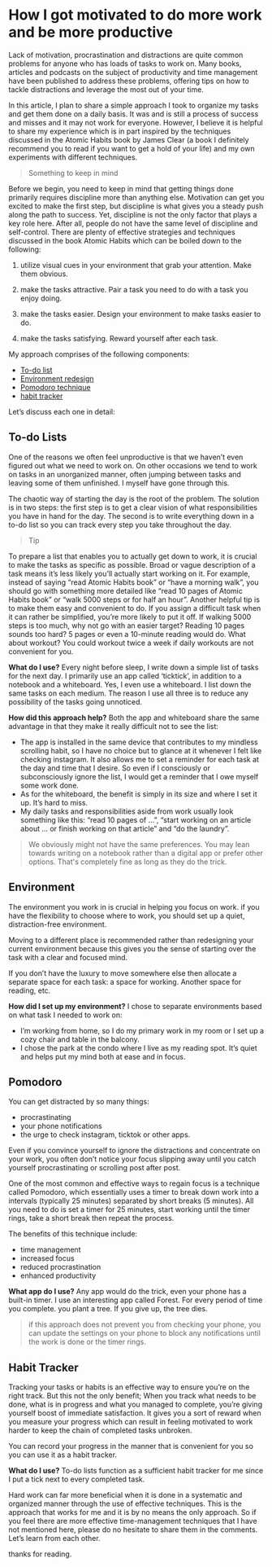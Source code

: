 # How I got motivated to do more work and be more productive

Lack of motivation, procrastination and distractions are quite common problems for anyone who has loads of tasks to work on. Many books, articles and podcasts on the subject of productivity and time management have been published to address these problems, offering tips on how to tackle distractions and leverage the most out of your time.

In this article, I plan to share a simple approach I took to organize my tasks and get them done on a daily basis. It was and is still a process of success and misses and it may not work for everyone. However, I believe it is helpful to share my experience which is in part inspired by the techniques discussed in the Atomic Habits book by James Clear (a book I definitely recommend you to read if you want to get a hold of your life) and my own experiments with different techniques.

> Something to keep in mind

Before we begin, you need to keep in mind that getting things done primarily requires discipline more than anything else. Motivation can get you excited to make the first step, but discipline is what gives you a steady push along the path to success. Yet, discipline is not the only factor that plays a key role here. After all, people do not have the same level of discipline and self-control. There are plenty of effective strategies and techniques discussed in the book Atomic Habits which can be boiled down to the following:

1. utilize visual cues in your environment that grab your attention. Make them obvious.

2. make the tasks attractive. Pair a task you need to do with a task you enjoy doing.

3. make the tasks easier. Design your environment to make tasks easier to do.

4. make the tasks satisfying. Reward yourself after each task.

My approach comprises of the following components:

- [To-do list](#To-do-list)
- [Environment redesign](#environment)
- [Pomodoro technique](#pomodoro)
- [habit tracker](#habit-tracker)

Let’s discuss each one in detail:

## To-do Lists
One of the reasons we often feel unproductive is that we haven’t even figured out what we need to work on. On other occasions we tend to work on tasks in an unorganized manner, often jumping between tasks and leaving some of them unfinished. I myself have gone through this.

The chaotic way of starting the day is the root of the problem. The solution is in two steps: the first step is to get a clear vision of what responsibilities you have in hand for the day. The second is to write everything down in a to-do list so you can track every step you take throughout the day.

> Tip

To prepare a list that enables you to actually get down to work, it is crucial to make the tasks as specific as possible. Broad or vague description of a task means it’s less likely you’ll actually start working on it. For example, instead of saying “read Atomic Habits book” or “have a morning walk”, you should go with something more detailed like “read 10 pages of Atomic Habits book” or “walk 5000 steps or for half an hour”.
Another helpful tip is to make them easy and convenient to do. If you assign a difficult task when it can rather be simplified, you’re more likely to put it off. If walking 5000 steps is too much, why not go with an easier target? Reading 10 pages sounds too hard? 5 pages or even a 10-minute reading would do. What about workout? You could workout twice a week if daily workouts are not convenient for you.

**What do I use?** Every night before sleep, I write down a simple list of tasks for the next day. I primarily use an app called ‘ticktick’, in addition to a notebook and a whiteboard. Yes, I even use a whiteboard. I list down the same tasks on each medium. The reason I use all three is to reduce any possibility of the tasks going unnoticed.

**How did this approach help?** Both the app and whiteboard share the same advantage in that they make it really difficult not to see the list:

- The app is installed in the same device that contributes to my mindless scrolling habit, so I have no choice but to glance at it whenever I felt like checking instagram. It also allows me to set a reminder for each task at the day and time that I desire. So even if I consciously or subconsciously ignore the list, I would get a reminder that I owe myself some work done.
- As for the whiteboard, the benefit is simply in its size and where I set it up. It’s hard to miss.
- My daily tasks and responsibilities aside from work usually look something like this: “read 10 pages of …”, “start working on an article about … or finish working on that article” and “do the laundry”.

> We obviously might not have the same preferences. You may lean towards writing on a notebook rather than a digital app or prefer other options. That's completely fine as long as they do the trick.


## Environment
The environment you work in is crucial in helping you focus on work. if you have the flexibility to choose where to work, you should set up a quiet, distraction-free environment.

Moving to a different place is recommended rather than redesigning your current environment because this gives you the sense of starting over the task with a clear and focused mind.

If you don’t have the luxury to move somewhere else then allocate a separate space for each task: a space for working. Another space for reading, etc.

**How did I set up my environment?** I chose to separate environments based on what task I needed to work on:

- I’m working from home, so I do my primary work in my room or I set up a cozy chair and table in the balcony.
- I chose the park at the condo where I live as my reading spot. It’s quiet and helps put my mind both at ease and in focus.

## Pomodoro
You can get distracted by so many things:

- procrastinating
- your phone notifications
- the urge to check instagram, ticktok or other apps.

Even if you convince yourself to ignore the distractions and concentrate on your work, you often don’t notice your focus slipping away until you catch yourself procrastinating or scrolling post after post.

One of the most common and effective ways to regain focus is a technique called Pomodoro, which essentially uses a timer to break down work into a intervals (typically 25 minutes) separated by short breaks (5 minutes). All you need to do is set a timer for 25 minutes, start working until the timer rings, take a short break then repeat the process.

The benefits of this technique include:

- time management
- increased focus
- reduced procrastination
- enhanced productivity

**What app do I use?** Any app would do the trick, even your phone has a built-in timer. I use an interesting app called Forest. For every period of time you complete. you plant a tree. If you give up, the tree dies.

> if this approach does not prevent you from checking your phone, you can update the settings on your phone to block any notifications until the work is done or the timer rings.

## Habit Tracker
Tracking your tasks or habits is an effective way to ensure you’re on the right track. But this not the only benefit; When you track what needs to be done, what is in progress and what you managed to complete, you’re giving yourself boost of immediate satisfaction. It gives you a sort of reward when you measure your progress which can result in feeling motivated to work harder to keep the chain of completed tasks unbroken.

You can record your progress in the manner that is convenient for you so you can use it as a habit tracker.

**What do I use?** To-do lists function as a sufficient habit tracker for me since I put a tick next to every completed task.

Hard work can far more beneficial when it is done in a systematic and organized manner through the use of effective techniques. This is the approach that works for me and it is by no means the only approach. So if you feel there are more effective time-management techniques that I have not mentioned here, please do no hesitate to share them in the comments. Let’s learn from each other.


thanks for reading.
